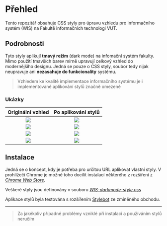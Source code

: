 # Přehled

Tento repozitář obsahuje CSS styly pro úpravu vzhledu pro informačního systém (WIS) na Fakultě informačních technologi VUT.

## Podrobnosti

Tyto styly aplikují **tmavý režim** (dark mode) na infomační systém fakulty. Mimo použití tmavších barev mírně upravují celkový vzhled do modernějšího designu. Jedná se pouze o CSS styly, soubor tedy nijak neupravuje ani **nezasahuje do funkcionality** systému.

> Vzhledem ke kvalitě implementace informačního systému je i implementované aplikování stylů značně omezené

### Ukázky

Originální vzhled          |  Po aplikování stylů
:-------------------------:|:-------------------------:
![](https://github.com/chladekm/VUT-FIT-WIS_Dark-mode-Redesign/blob/master/img/Before/old_wis_0.png) | ![](https://github.com/chladekm/VUT-FIT-WIS_Dark-mode-Redesign/blob/master/img/After/wis_0.png)
![](https://github.com/chladekm/VUT-FIT-WIS_Dark-mode-Redesign/blob/master/img/Before/old_wis_1.png) | ![](https://github.com/chladekm/VUT-FIT-WIS_Dark-mode-Redesign/blob/master/img/After/wis_1.png)
![](https://github.com/chladekm/VUT-FIT-WIS_Dark-mode-Redesign/blob/master/img/Before/old_wis_2.png) | ![](https://github.com/chladekm/VUT-FIT-WIS_Dark-mode-Redesign/blob/master/img/After/wis_2.png)
![](https://github.com/chladekm/VUT-FIT-WIS_Dark-mode-Redesign/blob/master/img/Before/old_wis_3.png) | ![](https://github.com/chladekm/VUT-FIT-WIS_Dark-mode-Redesign/blob/master/img/After/wis_3.png)

## Instalace

Jedná se o koncept, kdy je potřeba pro určitou URL aplikovat vlastní styly. V prohlížeči Chrome je možné toho docílit instalací některého z rozšíření z [*Chrome Web Store*](https://chrome.google.com/webstore/category/extensions).

Veškeré styly jsou definovány v souboru [*WIS-darkmode-style.css*](https://github.com/chladekm/VUT-FIT-WIS_Dark-mode-Redesign/blob/master/src/WIS-darkmode-style.css)

Aplikace stylů byla testována s rozšířením [Stylebot](https://chrome.google.com/webstore/detail/stylebot/oiaejidbmkiecgbjeifoejpgmdaleoha) ze zmíněného obchodu.  

---

> Za jakékoliv případné problémy vzniklé při instalaci a používáním stylů neručím